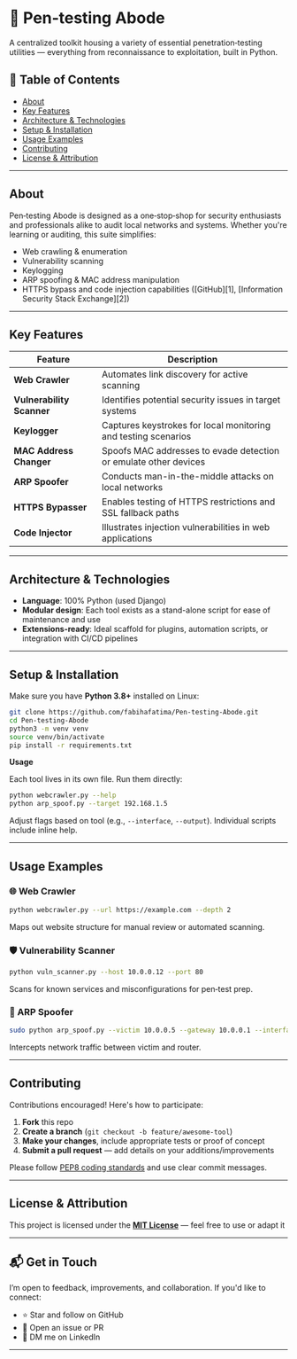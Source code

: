 # 🚨 Pen‑testing Abode

A centralized toolkit housing a variety of essential penetration‑testing utilities — everything from reconnaissance to exploitation, built in Python.

## 📌 Table of Contents

* [About](#about)
* [Key Features](#key-features)
* [Architecture & Technologies](#architecture--technologies)
* [Setup & Installation](#setup--installation)
* [Usage Examples](#usage-examples)
* [Contributing](#contributing)
* [License & Attribution](#license--attribution)

---

## About

Pen‑testing Abode is designed as a one‑stop‑shop for security enthusiasts and professionals alike to audit local networks and systems. Whether you're learning or auditing, this suite simplifies:

* Web crawling & enumeration
* Vulnerability scanning
* Keylogging
* ARP spoofing & MAC address manipulation
* HTTPS bypass and code injection capabilities ([GitHub][1], [Information Security Stack Exchange][2])

---

## Key Features

| Feature                   | Description                                                      |
| ------------------------- | ---------------------------------------------------------------- |
| **Web Crawler**           | Automates link discovery for active scanning                     |
| **Vulnerability Scanner** | Identifies potential security issues in target systems           |
| **Keylogger**             | Captures keystrokes for local monitoring and testing scenarios   |
| **MAC Address Changer**   | Spoofs MAC addresses to evade detection or emulate other devices |
| **ARP Spoofer**           | Conducts man-in-the-middle attacks on local networks             |
| **HTTPS Bypasser**        | Enables testing of HTTPS restrictions and SSL fallback paths     |
| **Code Injector**         | Illustrates injection vulnerabilities in web applications        |

---

## Architecture & Technologies

* **Language**: 100% Python (used Django)
* **Modular design**: Each tool exists as a stand-alone script for ease of maintenance and use&#x20;
* **Extensions-ready**: Ideal scaffold for plugins, automation scripts, or integration with CI/CD pipelines

---

## Setup & Installation

Make sure you have **Python 3.8+** installed on Linux:

```bash
git clone https://github.com/fabihafatima/Pen-testing-Abode.git
cd Pen-testing-Abode
python3 -m venv venv
source venv/bin/activate
pip install -r requirements.txt
```

**Usage**

Each tool lives in its own file. Run them directly:

```bash
python webcrawler.py --help
python arp_spoof.py --target 192.168.1.5
```

Adjust flags based on tool (e.g., `--interface`, `--output`). Individual scripts include inline help.

---

## Usage Examples

### 🌐 Web Crawler

```bash
python webcrawler.py --url https://example.com --depth 2
```

Maps out website structure for manual review or automated scanning.

### 🛡️ Vulnerability Scanner

```bash
python vuln_scanner.py --host 10.0.0.12 --port 80
```

Scans for known services and misconfigurations for pen‑test prep.

### 🧠 ARP Spoofer

```bash
sudo python arp_spoof.py --victim 10.0.0.5 --gateway 10.0.0.1 --interface eth0
```

Intercepts network traffic between victim and router.

---

## Contributing

Contributions encouraged! Here's how to participate:

1. **Fork** this repo
2. **Create a branch** (`git checkout -b feature/awesome-tool`)
3. **Make your changes**, include appropriate tests or proof of concept
4. **Submit a pull request** — add details on your additions/improvements

Please follow [PEP8 coding standards](https://www.python.org/dev/peps/pep-0008/) and use clear commit messages.

---

## License & Attribution

This project is licensed under the **[MIT License](LICENSE)** — feel free to use or adapt it

---

## 📬 Get in Touch

I’m open to feedback, improvements, and collaboration. If you'd like to connect:

* ⭐ Star and follow on GitHub
* 📨 Open an issue or PR
* 💬 DM me on LinkedIn

---
